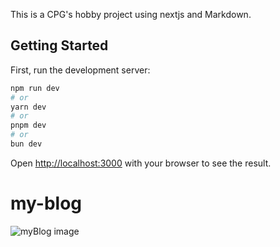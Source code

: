 This is a CPG's hobby project using nextjs and Markdown.

## Getting Started

First, run the development server:

```bash
npm run dev
# or
yarn dev
# or
pnpm dev
# or
bun dev
```

Open [http://localhost:3000](http://localhost:3000) with your browser to see the result.

# my-blog

![myBlog image](/myBlogHome.png)